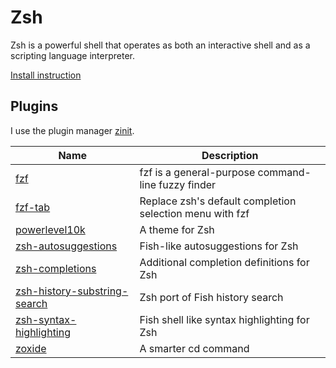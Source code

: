 # Zsh

Zsh is a powerful shell that operates as both an interactive shell and as a scripting language interpreter.

[Install instruction](https://github.com/ohmyzsh/ohmyzsh/wiki/Installing-ZSH)

## Plugins

I use the plugin manager [zinit](https://github.com/zdharma-continuum/zinit).

| Name                                                                                      | Description                                              |
| ----------------------------------------------------------------------------------------- | -------------------------------------------------------- |
| [fzf](https://github.com/junegunn/fzf)                                                    | fzf is a general-purpose command-line fuzzy finder       |
| [fzf-tab](https://github.com/Aloxaf/fzf-tab)                                              | Replace zsh's default completion selection menu with fzf |
| [powerlevel10k](https://github.com/romkatv/powerlevel10k)                                 | A theme for Zsh                                          |
| [zsh-autosuggestions](https://github.com/zsh-users/zsh-autosuggestions)                   | Fish-like autosuggestions for Zsh                        |
| [zsh-completions](https://github.com/zsh-users/zsh-completions)                           | Additional completion definitions for Zsh                |
| [zsh-history-substring-search](https://github.com/zsh-users/zsh-history-substring-search) | Zsh port of Fish history search                          |
| [zsh-syntax-highlighting](https://github.com/zsh-users/zsh-syntax-highlighting)           | Fish shell like syntax highlighting for Zsh              |
| [zoxide](https://github.com/ajeetdsouza/zoxide)                                           | A smarter cd command                                     |
